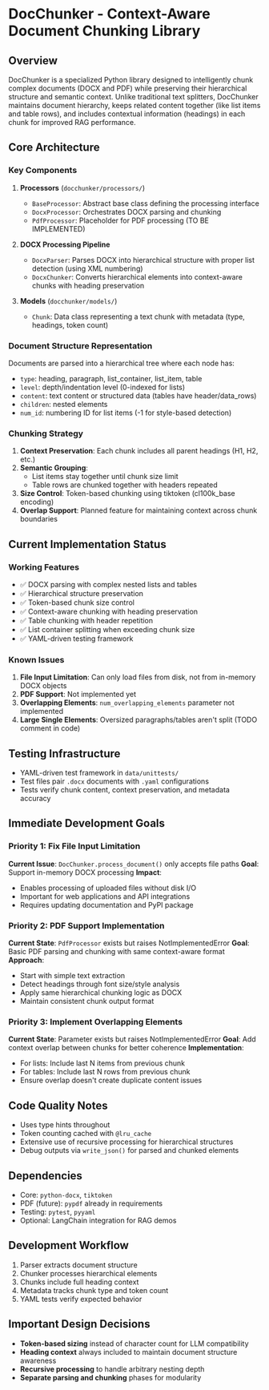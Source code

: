 # DocChunker - Context-Aware Document Chunking Library

## Overview
DocChunker is a specialized Python library designed to intelligently chunk complex documents (DOCX and PDF) while preserving their hierarchical structure and semantic context. Unlike traditional text splitters, DocChunker maintains document hierarchy, keeps related content together (like list items and table rows), and includes contextual information (headings) in each chunk for improved RAG performance.

## Core Architecture

### Key Components
1. **Processors** (`docchunker/processors/`)
   - `BaseProcessor`: Abstract base class defining the processing interface
   - `DocxProcessor`: Orchestrates DOCX parsing and chunking
   - `PdfProcessor`: Placeholder for PDF processing (TO BE IMPLEMENTED)

2. **DOCX Processing Pipeline** 
   - `DocxParser`: Parses DOCX into hierarchical structure with proper list detection (using XML numbering)
   - `DocxChunker`: Converts hierarchical elements into context-aware chunks with heading preservation

3. **Models** (`docchunker/models/`)
   - `Chunk`: Data class representing a text chunk with metadata (type, headings, token count)

### Document Structure Representation
Documents are parsed into a hierarchical tree where each node has:
- `type`: heading, paragraph, list_container, list_item, table
- `level`: depth/indentation level (0-indexed for lists)
- `content`: text content or structured data (tables have header/data_rows)
- `children`: nested elements
- `num_id`: numbering ID for list items (-1 for style-based detection)

### Chunking Strategy
1. **Context Preservation**: Each chunk includes all parent headings (H1, H2, etc.)
2. **Semantic Grouping**: 
   - List items stay together until chunk size limit
   - Table rows are chunked together with headers repeated
3. **Size Control**: Token-based chunking using tiktoken (cl100k_base encoding)
4. **Overlap Support**: Planned feature for maintaining context across chunk boundaries

## Current Implementation Status

### Working Features
- ✅ DOCX parsing with complex nested lists and tables
- ✅ Hierarchical structure preservation
- ✅ Token-based chunk size control
- ✅ Context-aware chunking with heading preservation
- ✅ Table chunking with header repetition
- ✅ List container splitting when exceeding chunk size
- ✅ YAML-driven testing framework

### Known Issues
1. **File Input Limitation**: Can only load files from disk, not from in-memory DOCX objects
2. **PDF Support**: Not implemented yet
3. **Overlapping Elements**: `num_overlapping_elements` parameter not implemented
4. **Large Single Elements**: Oversized paragraphs/tables aren't split (TODO comment in code)

## Testing Infrastructure
- YAML-driven test framework in `data/unittests/`
- Test files pair `.docx` documents with `.yaml` configurations
- Tests verify chunk content, context preservation, and metadata accuracy

## Immediate Development Goals

### Priority 1: Fix File Input Limitation
**Current Issue**: `DocChunker.process_document()` only accepts file paths
**Goal**: Support in-memory DOCX processing
**Impact**: 
- Enables processing of uploaded files without disk I/O
- Important for web applications and API integrations
- Requires updating documentation and PyPI package

### Priority 2: PDF Support Implementation
**Current State**: `PdfProcessor` exists but raises NotImplementedError
**Goal**: Basic PDF parsing and chunking with same context-aware format
**Approach**:
- Start with simple text extraction
- Detect headings through font size/style analysis
- Apply same hierarchical chunking logic as DOCX
- Maintain consistent chunk output format

### Priority 3: Implement Overlapping Elements
**Current State**: Parameter exists but raises NotImplementedError
**Goal**: Add context overlap between chunks for better coherence
**Implementation**:
- For lists: Include last N items from previous chunk
- For tables: Include last N rows from previous chunk
- Ensure overlap doesn't create duplicate content issues

## Code Quality Notes
- Uses type hints throughout
- Token counting cached with `@lru_cache`
- Extensive use of recursive processing for hierarchical structures
- Debug outputs via `write_json()` for parsed and chunked elements

## Dependencies
- Core: `python-docx`, `tiktoken`
- PDF (future): `pypdf` already in requirements
- Testing: `pytest`, `pyyaml`
- Optional: LangChain integration for RAG demos

## Development Workflow
1. Parser extracts document structure
2. Chunker processes hierarchical elements
3. Chunks include full heading context
4. Metadata tracks chunk type and token count
5. YAML tests verify expected behavior

## Important Design Decisions
- **Token-based sizing** instead of character count for LLM compatibility
- **Heading context** always included to maintain document structure awareness
- **Recursive processing** to handle arbitrary nesting depth
- **Separate parsing and chunking** phases for modularity